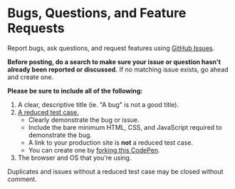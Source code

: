 # Bugs, Questions, and Feature Requests

Report bugs, ask questions, and request features using [GitHub Issues](https://github.com/cferdinandi/kraken/issues).

**Before posting, do a search to make sure your issue or question hasn't already been reported or discussed.** If no matching issue exists, go ahead and create one.

**Please be sure to include all of the following:**

1. A clear, descriptive title (ie. "A bug" is not a good title).
2. [A reduced test case.](https://css-tricks.com/reduced-test-cases/)
	- Clearly demonstrate the bug or issue.
	- Include the bare minimum HTML, CSS, and JavaScript required to demonstrate the bug.
	- A link to your production site is **not** a reduced test case.
	- You can create one by [forking this CodePen](https://codepen.io/cferdinandi/pen/aXvVvz).
3. The browser and OS that you're using.

Duplicates and issues without a reduced test case may be closed without comment.